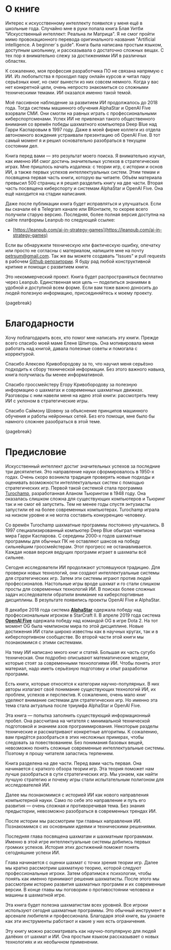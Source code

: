 # О книге

Интерес к искусственному интеллекту появился у меня ещё в школьные года. Случайно мне в руки попала книга Блая Уитби "Искусственный интеллект: Реальна ли Матрица". Я не смог пройти мимо провокационного перевода оригинального названия "Artificial intelligence. A beginner`s guide". Книга была написана простым языком, доступным школьнику, и рассказывала о достаточно сложных вещах. С тех пор я внимательно слежу за достижениями ИИ в различных областях.

К сожалению, моя профессия разработчика ПО не связана напрямую с ИИ. Из любопытства я проходил пару онлайн курсов и читал пару серьёзных книг, но смог вынести из них совсем немного. Когда у вас нет конкретной цели, очень непросто знакомиться со сложными техническими темами. ИИ оказался именно такой темой.

Моё пассивное наблюдение за развитием ИИ продолжалось до 2018 года. Тогда системы машинного обучения AlphaStar и OpenAI Five взорвали СМИ. Они смогли на равных играть с профессиональными киберспортсменами. Успех ИИ не привлекал такого общественного внимания со времён победы шахматного компьютера Deep Blue над Гарри Каспаровым в 1997 году. Даже в моей фирме коллеги из отдела автономного вождения устраивали презентацию об OpenAI Five. В тот самый момент я и решил основательно разобраться в текущем состоянии дел.

Книга перед вами — это результат моего поиска. Я внимательно изучал, как именно ИИ смог достичь значительных успехов в стратегических играх. Мне пришлось начать издалека: с теории игр, с истории и основ ИИ, а также первых успехов интеллектуальных систем. Этим темам и посвящена первая часть книги, которую вы читаете. Объём материала превысил 500 страниц и я решил разделить книгу на две части. Вторая часть посвящена киберспорту и системам AlphaStar и OpenAI Five. Она ещё находится на стадии написания.

Даже после публикации книга будет исправляться и улучшаться. Если вы скачали её в Telegram канале или ВКонтакте, то скорее всего получили старую версию. Последняя, более полная версия доступна на сайте платформы Leanpub по следующей ссылке:

* [https://leanpub.com/ai-in-strategy-games](https://leanpub.com/ai-in-strategy-games)

Если вы обнаружили техническую или фактическую ошибку, опечатку или просто не согласны с материалом, напишите мне на почту [petrsum@gmail.com](mailto:petrsum@gmail.com). Так же вы можете создавать "Issues" и pull requests в рабочем [Github репозитории](https://github.com/ellysh/ai-in-strategy-games). Я буду рад любой конструктивной критике и помощи с развитием книги.

Это некоммерческий проект. Книга будет распространяться бесплатно через Leanpub. Единственная моя цель — поделиться знаниями в удобной и доступной всем форме. Если вам тоже важно доносить до людей полезную информацию, присоединяйтесь к моему проекту.

{pagebreak}

# Благодарности

Хочу поблагодарить всех, кто помог мне написать эту книги. Прежде всего спасибо моей маме Елене Шпигорь. Она мотивировала меня работать над книгой, давала полезные советы и помогала с корректурой.

Спасибо Алексею Кривобородову за то, что научил меня серьёзно подходить к сбору технической информации. Без этого важного навыка, книга получилась бы менее информативной.

Спасибо гроссмейстеру Егору Кривобородову за полезную информацию о шахматах и современных шахматных движках. Разговоры с ним навели меня на идею этой книги: рассмотреть тему ИИ с уклоном в стратегические игры.

Спасибо Саймону Шовену за объяснение принципов машинного обучения и работы нейронных сетей. Без его помощи, мне было бы намного сложнее разобраться в этой теме.

{pagebreak}

# Предисловие

Искусственный интеллект достиг значительных успехов за последние три десятилетия. Это направление науки сформировалось в 1950-х годах. Очень скоро возникла традиция проверять новые подходы и оценивать возможности интеллектуальных систем с помощью стратегических игр. Первой такой системой стала программа [Turochamp](https://en.wikipedia.org/wiki/Turochamp), разработанная Аланом Тьюрингом в 1948 году. Она оказалась слишком сложна для существующих компьютеров и Тьюринг так и не смог её запустить. Тем не менее годы спустя энтузиасты запустили её на более современных компьютерах. Turochamp играла на низком уровне и не могла составить конкуренцию человеку.

Со времён Turochamp шахматные программы постоянно улучшались. В 1997 специализированный компьютер Deep Blue обыграл чемпиона мира Гарри Каспарова. С середины 2000-х годов шахматные программы для обычных ПК не оставляют шансов на победу сильнейшим гроссмейстерам. Этот прогресс не останавливается. Каждая новая версия ведущих программ играет в шахматы всё сильнее.

Сегодня исследователи ИИ продолжают устоявшуюся традицию. Для проверки новых технологий, они создают интеллектуальные системы для стратегических игр. Затем эти системы играют против людей профессионалов. Настольные игры вроде шахмат и го стали слишком просты для современных технологий ИИ. В поисках более сложных задач исследователи обратили внимание на киберспортивные дисциплины. В результате появились проекты OpenAI Five и AlphaStar.

В декабре 2018 года система [**AlphaStar**](https://en.wikipedia.org/wiki/AlphaStar_(software)) одержала победу над профессиональным игроком в StarCraft II. В апреле 2019 года система [**OpenAI Five**](https://en.wikipedia.org/wiki/OpenAI_Five) одержала победу над командой OG в игре Dota 2. На тот момент OG была чемпионом мира по этой дисциплине. Новые достижения ИИ стали широко известны как в научных кругах, так и в киберспортивном сообществе. Во второй части этой книги мы познакомимся с этими системами.

На тему ИИ написано много книг и статей. Большая их часть сугубо техническая. Они подробно описывают математические модели, которые стоят за современными технологиями ИИ. Чтобы понять этот материал, надо иметь серьёзную подготовку и опыт разработки программ.

Есть книги, которые относятся к категории научно-популярных. В них авторы излагают своё понимание существующих технологий ИИ, их проблем, успехов и перспектив. К сожалению, очень мало книг уделяют внимание системам для стратегических игр. Но именно эта тема стала актуальна после триумфа AlphaStar и OpenAI Five.

Эта книга — попытка заполнить существующий информационный пробел. Она рассчитана на читателя с минимальной технической подготовкой и знанием азов программирования. Некоторые разделы технические и рассматривают конкретные алгоритмы. К сожалению, вам придётся разобраться в этих несложных примерах, чтобы следовать за повествованием. Без понимания базовых вещей, невозможно понять сложные современные интеллектуальные системы. Поэтому я прошу читателя запастись терпением.

Книга разделена на две части. Перед вами часть первая. Она начинается с краткого обзора теории игр. Эта теория поможет нам лучше разобраться в сути стратегических игр. Мы узнаем, как найти лучшую стратегию и почему игры стали испытательным полигоном для исследователей ИИ.

Далее мы познакомимся с историей ИИ как нового направления компьютерной науки. Само по себе это направление и путь его развития — очень сложная и противоречивая тема. Без знания предыстории, невозможно разобраться в современных трендах ИИ.

После истории мы рассмотрим три главных направления ИИ. Познакомимся с их основными идеями и техническими решениями.

Последняя глава посвящена шахматам и шахматным программам. Именно в этой игре интеллектуальные системы добились первых громких успехов. История этих достижений поможет понять сегодняшние успехи ИИ.

Глава начинается с оценки шахмат с точки зрения теории игр. Далее мы кратко рассмотрим шахматную теорию, которой следуют профессиональные игроки. Затем обратимся к психологии, чтобы понять как именно принимают решения шахматисты. После этого мы рассмотрим историю развития шахматных программ и их современные версии. В конце главы мы поговорим о противостоянии человека и машины в шахматной игре.

Эта книга будет полезна шахматистам всех уровней. Все игроки используют сегодня шахматные программы. Это обычный инструмент в арсенале любителя и профессионала. Благодаря этой книге, вы узнаете как эти инструменты работают и какие у них есть ограничения.

Эту книгу можно рассматривать как научно-популярную для людей далёких от шахмат и ИИ. Она простым языком рассказывает о новых технологиях и их необычном применении.
